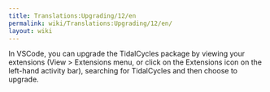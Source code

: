 ```yaml
---
title: Translations:Upgrading/12/en
permalink: wiki/Translations:Upgrading/12/en/
layout: wiki
---
```


In VSCode, you can upgrade the TidalCycles package by viewing your
extensions (View &gt; Extensions menu, or click on the Extensions icon
on the left-hand activity bar), searching for TidalCycles and then
choose to upgrade.
